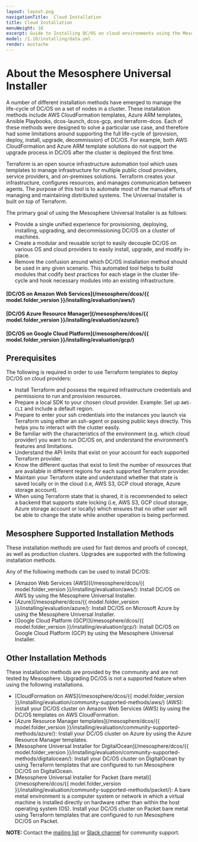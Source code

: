 ```yaml
---
layout: layout.pug
navigationTitle:  Cloud Installation
title: Cloud Installation
menuWeight: 10
excerpt: Guide to Installing DC/OS on cloud environments using the Mesosphere Universal Installer
model: /1.10/installing/data.yml
render: mustache
---
```


# About the Mesosphere Universal Installer

A number of different installation methods have emerged to manage the life-cycle of DC/OS on a set of nodes in a cluster. These installation methods include AWS CloudFormation templates, Azure ARM templates, Ansible Playbooks, dcos-launch, dcos-gcp, and terraform-dcos. Each of these methods were designed to solve a particular use case, and therefore had some limitations around supporting the full life-cycle of (provision, deploy, install, upgrade, decommission) of DC/OS. For example, both AWS CloudFormation and Azure ARM template solutions do not support the upgrade process in DC/OS after the cluster is deployed the first time.

Terraform is an open source infrastructure automation tool which uses templates to manage infrastructure for multiple public cloud providers, service providers, and on-premises solutions. Terraform creates your infrastructure, configures resources, and manages communication between agents. The purpose of this tool is to automate most of the manual efforts of managing and maintaining distributed systems. The Universal Installer is built on top of Terraform.

The primary goal of using the Mesosphere Universal Installer is as follows:
- Provide a single unified experience for provisioning, deploying, installing, upgrading, and decommissioning DC/OS on a cluster of machines.
- Create a modular and reusable script to easily decouple DC/OS on various OS and cloud providers to easily install, upgrade, and modify in-place.
- Remove the confusion around which DC/OS installation method should be used in any given scenario. This automated tool helps to build modules that codify best practices for each stage in the cluster life-cycle and hook necessary modules into an existing infrastructure.

#### [DC/OS on Amazon Web Services](/mesosphere/dcos/{{ model.folder_version }}/installing/evaluation/aws/)

#### [DC/OS Azure Resource Manager](/mesosphere/dcos/{{ model.folder_version }}/installing/evaluation/azure/)

#### [DC/OS on Google Cloud Platform](/mesosphere/dcos/{{ model.folder_version }}/installing/evaluation/gcp/)

## Prerequisites
The following is required in order to use Terraform templates to deploy DC/OS on cloud providers:

- Install Terraform and possess the required infrastructure credentials and permissions to run and provision resources.
- Prepare a local SDK to your chosen cloud provider. Example: Set up `AWS-CLI` and include a default region.
- Prepare to enter your ssh credentials into the instances you launch via Terraform using either an ssh-agent or passing public keys directly. This helps you to interact with the cluster easily.
- Be familiar with the characteristics of the environment (e.g. which cloud provider) you want to run DC/OS on, and understand the environment’s features and limitations.
- Understand the API limits that exist on your account for each supported Terraform provider.
- Know the different quotas that exist to limit the number of resources that are available in different regions for each supported Terraform provider.
- Maintain your Terraform state and understand whether that state is saved locally or in the cloud (i.e, AWS S3, GCP cloud storage, Azure storage account).
- When using Terraform state that is shared, it is recommended to select a backend that supports state locking (i.e, AWS S3, GCP cloud storage, Azure storage account or locally) which ensures that no other user will be able to change the state while another operation is being performed.


## Mesosphere Supported Installation Methods
These installation methods are used for fast demos and proofs of concept, as well as production clusters. Upgrades are supported with the following installation methods.

Any of the following methods can be used to install DC/OS:
- [Amazon Web Services (AWS)](/mesosphere/dcos/{{ model.folder_version }}/installing/evaluation/aws/): Install DC/OS on AWS by using the Mesosphere Universal Installer.
- [Azure](/mesosphere/dcos/{{ model.folder_version }}/installing/evaluation/azure/): Install DC/OS on Microsoft Azure by using the Mesosphere Universal Installer.
- [Google Cloud Platform (GCP)](/mesosphere/dcos/{{ model.folder_version }}/installing/evaluation/gcp/): Install DC/OS on Google Cloud Platform (GCP) by using the Mesosphere Universal Installer.

## Other Installation Methods
These installation methods are provided by the community and are not tested by Mesosphere. Upgrading DC/OS is not a supported feature when using the following installations.

- [CloudFormation on AWS](/mesosphere/dcos/{{ model.folder_version }}/installing/evaluation/community-supported-methods/aws/) (AWS): Install your DC/OS cluster on Amazon Web Services (AWS) by using the DC/OS templates on AWS CloudFormation.
- [Azure Resource Manager templates](/mesosphere/dcos/{{ model.folder_version }}/installing/evaluation/community-supported-methods/azure/): Install your DC/OS cluster on Azure by using the Azure Resource Manager templates.
- [Mesosphere Universal Installer for DigitalOcean](/mesosphere/dcos/{{ model.folder_version }}/installing/evaluation/community-supported-methods/digitalocean/): Install your DC/OS cluster on DigitalOcean by using Terraform templates that are configured to run Mesosphere DC/OS on DigitalOcean.
- [Mesosphere Universal Installer for Packet (bare metal)](/mesosphere/dcos/{{ model.folder_version }}/installing/evaluation/community-supported-methods/packet/): A bare metal environment is a computer system or network in which a virtual machine is installed directly on hardware rather than within the host operating system (OS). Install your DC/OS cluster on Packet bare metal using Terraform templates that are configured to run Mesosphere DC/OS on Packet.

<p class="message--note"><strong>NOTE: </strong>Contact the <a href="https://groups.google.com/a/dcos.io/forum/#!forum/users">mailing list</a> or <a href="http://chat.dcos.io/?_ga=2.226911897.58407594.1533244861-1110201164.1520633201">Slack channel</a> for community support.</p>
